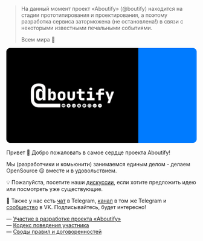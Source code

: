 > На данный момент проект «Aboutify» (@boutify) находится на стадии прототипирования и проектирования, а поэтому разработка сервиса заторможена (не остановлена!) в связи с некоторыми известными печальными событиями.
>
> Всем мира 🙌

![Aboutify](cover.png)

Привет 👋 Добро пожаловать в самое сердце проекта Aboutify!

Мы (разработчики и комьюнити) занимаемся единым делом - делаем OpenSource 😌 вместе и в удовольствием.

💡 Пожалуйста, посетите наши [дискуссии](https://github.com/orgs/boutify/discussions), если хотите предложить идею или посмотреть уже существующие.

🔗 Также у нас есть [чат](https://t.me/boutify_ct) в Telegram, [канал](https://t.me/boutify) в том же Telegram и [сообщество](https://vk.com/boutify) в VK. Подписывайтесь, будет интересно!

— [Участие в разработке проекта «Aboutify»](https://github.com/boutify/.github/blob/main/CONTRIBUTING.md)<br>
— [Кодекс поведения участника](https://github.com/boutify/.github/blob/main/CODE_OF_CONDUCT.md)<br>
— [Своды правил и договоренностей](https://boutify.github.io/.github/)
